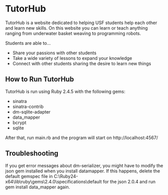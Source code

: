 <h1>TutorHub</h1>
      <p>
        TutorHub is a website dedicated to helping USF students help each other and learn new skills.
        On this website you can learn or teach anything ranging from underwater basket weaving to programming robots.
      </p>
      <p>
        Students are able to...
      </p>
      <ul>
        <li>Share your passions with other students</li>
        <li>Take a wide variety of lessons to expand your knowledge</li>
        <li>Connect with other students sharing the desire to learn new things</li>
      </ul>
      
 <h2>How to Run TutorHub</h2>
 <p>
    TutorHub is run using Ruby 2.4.5 with the following gems:
 </p>
 <ul>
    <li>sinatra</li>
    <li>sinatra-contrib</li>
    <li>dm-sqlite-adapter</li>
    <li>data_mapper</li>
    <li>bcrypt</li>
    <li>sqlite</li>
 </ul>
 <p>After that, run main.rb and the program will start on http://localhost:4567/ </p>
 
 <h2>Troubleshooting</h2>
 <p>If you get error messages about dm-serializer, you might have to modify the json gem installed when you install datamapper.
    If this happens, delete the default gemspec file in C:\Ruby24-x64\lib\ruby\gems\2.4.0\specifications\default for the json
    2.0.4 and run gem install data_mapper again.  
 </p>